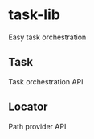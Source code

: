 # task-lib

Easy task orchestration

## Task

Task orchestration API

## Locator

Path provider API
